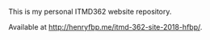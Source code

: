 This is my personal ITMD362 website repository.

Available at http://henryfbp.me/itmd-362-site-2018-hfbp/.
